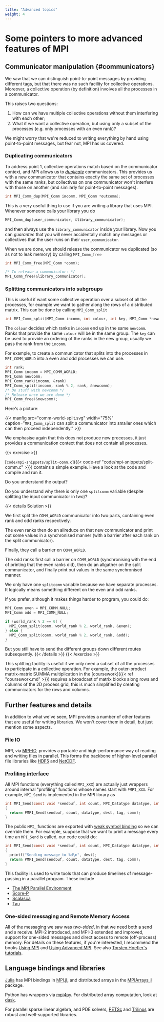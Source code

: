 ```yaml
---
title: "Advanced topics"
weight: 4
---
```


# Some pointers to more advanced features of MPI

## Communicator manipulation {#communicators}

We saw that we can distinguish point-to-point messages by providing
different tags, but that there was no such facility for collective
operations. Moreover, a collective operation (by definition) involves
all the processes in a communicator.

This raises two questions:

1. How can we have multiple collective operations without them
   interfering with each other;
2. What if we want a collective operation, but using only a subset of
   the processes (e.g. only processes with an even rank)?

We might worry that we're reduced to writing everything by hand using
point-to-point messages, but fear not, MPI has us covered.

### Duplicating communicators

To address point 1, collective operations match based on the
communicator context, and MPI allows us to
[_duplicate_](https://www.mpich.org/static/docs/v3.3/www3/MPI_Comm_dup.html)
communicators. This provides us with a new communicator that contains
exactly the same set of processes with the same ranks, but collectives
on one communicator won't interfere with those on another (and
similarly for point-to-point messages).

```c
int MPI_Comm_dup(MPI_Comm incomm, MPI_Comm *outcomm);
```

This is a very useful thing to use if you are writing a library that
uses MPI. Whenever someone calls your library you do

```c
MPI_Comm_dup(user_communicator, &library_communicator);
```

and then always use the `library_communicator` inside your library.
Now you can _guarantee_ that you will never accidentally match any
messages or collectives that the user runs on their
`user_communicator`.

When we are done, we should release the communicator we duplicated (so
as not to leak memory) by calling `MPI_Comm_free`

```c
int MPI_Comm_free(MPI_Comm *comm);

/* To release a communicator: */
MPI_Comm_free(&library_communicator);
```

### Splitting communicators into subgroups

This is useful if want some collective operation over a subset of all
the processes, for example we want to gather along the rows of a
distributed matrix. This can be done by calling `MPI_Comm_split`

```c
int MPI_Comm_split(MPI_Comm incomm, int colour, int key, MPI_Comm *newcomm);
```

The `colour` decides which ranks in `incomm` end up in the same
`newcomm`. Ranks that provide the same `colour` will be in the same
group. The `key` can be used to provide an ordering of the ranks in
the new group, usually we pass the rank from the `incomm`.

For example, to create a communicator that splits into the processes
in `MPI_COMM_WORLD` into a even and odd processes we can use.


```c
int rank;
MPI_Comm incomm = MPI_COMM_WORLD;
MPI_Comm newcomm;
MPI_Comm_rank(incomm, &rank)
MPI_Comm_split(incomm, rank % 2, rank, &newcomm);
/* Do stuff with newcomm */
/* Release once we are done */
MPI_Comm_free(&newcomm);
```

Here's a picture:

{{< manfig
    src="comm-world-split.svg"
    width="75%"
    caption="`MPI_Comm_split` can split a communicator into smaller ones which can then proceed independently." >}}
    
We emphasise again that this does not produce new processes, it just
provides a communication context that does not contain all processes.

{{< exercise >}}

[`code/mpi-snippets/split-comm.c`]({{< code-ref
"code/mpi-snippets/split-comm.c" >}}) contains a simple example.
Have a look at the code and compile and run it.

Do you understand the output?

Do you understand why there is only one `splitcomm` variable (despite
splitting the input communicator in two)?

{{< details Solution >}}

We first split the `COMM_WORLD` communicator into two parts,
containing even rank and odd ranks respectively.

The even ranks then do an allreduce on that new communicator and print
out some values in a synchronised manner (with a barrier after each
rank on the split communicator).

Finally, they call a barrier on `COMM_WORLD`.

The odd ranks first call a barrier on `COMM_WORLD` (synchronising with
the end of printing that the even ranks did), then do an allgather on
the split communicator, and finally print out values in the same
synchronised manner.

We only have one `splitcomm` variable because we have separate
processes. It logically means something different on the even and odd
ranks.

If you prefer, although it makes things harder to program, you could
do:

```c
MPI_Comm even = MPI_COMM_NULL;
MPI_Comm odd = MPI_COMM_NULL;

if (world_rank % 2 == 0) {
  MPI_Comm_split(comm, world_rank % 2, world_rank, &even);
} else {
  MPI_Comm_split(comm, world_rank % 2, world_rank, &odd);
}
```

But you still have to send the different groups down different routes
subsequently.
{{< /details >}}
{{< /exercise >}}

This splitting facility is useful if we only need a subset of all the
processes to participate in a collective operation. For example, the
outer-product matrix-matrix SUMMA multiplication in the
[coursework]({{< ref "coursework.md" >}}) requires a broadcast of
matrix blocks along rows and columns of the 2D process grid, this is
much simplified by creating communicators for the rows and columns.

## Further features and details

In addition to what we've seen, MPI provides a number of other
features that are useful for writing libraries. We won't cover them in
detail, but just mention some aspects.

### File IO

MPI, via
[MPI-IO](https://www.mpi-forum.org/docs/mpi-3.1/mpi31-report/node305.htm#Node305),
provides a portable and high-performance way of reading and writing
files in parallel. This forms the backbone of higher-level parallel
file libraries like [HDF5](https://www.hdfgroup.org) and
[NetCDF](https://www.unidata.ucar.edu/software/netcdf/).

### [Profiling interface](https://www.mpi-forum.org/docs/mpi-3.1/mpi31-report/node357.htm#Node357)

All MPI functions (everything called `MPI_XXX`) are actually just
wrappers around internal "profiling" functions whose names start with
`PMPI_XXX`. For example, `MPI_Send` is implemented in the MPI library as

```c
int MPI_Send(const void *sendbuf, int count, MPI_Datatype datatype, int dest, int tag, MPI_Comm comm)
{
  return PMPI_Send(sendbuf, count, datatype, dest, tag, comm);
}
```

The public `MPI_` functions are exported with [weak symbol
binding](https://en.wikipedia.org/wiki/Weak_symbol) so we can override
them. For example, suppose that we want to print a message every time
an `MPI_Send` is called, our code could do:

```c
int MPI_Send(const void *sendbuf, int count, MPI_Datatype datatype, int dest, int tag, MPI_Comm comm)
{
  printf("Sending message to %d\n", dest);
  return PMPI_Send(sendbuf, count, datatype, dest, tag, comm);
}
```

This facility is used to write tools that can produce timelines of
message-passing in a parallel program. These include

- [The MPI Parallel Environment](https://www.mcs.anl.gov/research/projects/perfvis/software/MPE/)
- [Score-P](https://www.vi-hps.org/projects/score-p/)
- [Scalasca](http://www.scalasca.org)
- [Tau](http://www.cs.uoregon.edu/research/tau/home.php)

### One-sided messaging and Remote Memory Access

All of the messaging we saw was _two-sided_, in that we need both a
send and a receive. MPI-2 introduced, and MPI-3 extended and improved,
support for one-sided messages and direct access to remote
(off-process) memory. For details on these features, if you're
interested, I recommend the books [Using
MPI](https://mitpress.mit.edu/books/using-mpi-third-edition) and
[Using Advanced
MPI](https://mitpress.mit.edu/books/using-advanced-mpi). See also
[Torsten Hoefler's
tutorials](https://htor.inf.ethz.ch/teaching/mpi_tutorials/).

## Language bindings and libraries

[Julia](https://julialang.org) has MPI bindings in
[MPI.jl](https://github.com/JuliaParallel/MPI.jl), and
distributed arrays in the
[MPIArrays.jl](https://github.com/barche/MPIArrays.jl) package.

Python has wrappers via
[mpi4py](https://mpi4py.readthedocs.io/en/stable/). For distributed
array computation, look at [dask](https://dask.org).

For parallel sparse linear algebra, and PDE solvers,
[PETSc](https://www.mcs.anl.gov/) and
[Trilinos](https://trilinos.github.io) are robust and well-supported
libraries.

